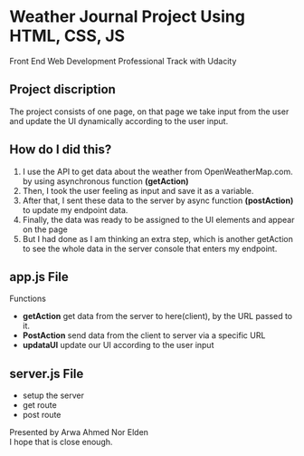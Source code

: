 # Weather Journal Project Using HTML, CSS, JS
Front End Web Development Professional Track with Udacity 

## Project discription 
The project consists of one page, on that page we take input from the user and update the UI dynamically according to the user input. 

## How do I did this?
1. I use the API to get data about the weather from OpenWeatherMap.com. 
   by using asynchronous function **(getAction)**
2. Then, I took the user feeling as input and save it as a variable.
3. After that, I sent these data to the server by async function **(postAction)** to update my endpoint data.     
4. Finally, the data was ready to be assigned to the UI elements and appear on the page
5. But I had done as I am thinking an extra step, which is another getAction to see the whole data in the server console that enters my endpoint.

## app.js File 
Functions     
* **getAction** get data from the server to here(client), by the URL passed to it.  
* **PostAction** send data from the client to server via a specific URL  
* **updataUI**  update our UI according to the user input 

## server.js File
* setup the server
* get route 
* post route


Presented by Arwa Ahmed Nor Elden  
I hope that is close enough.  
